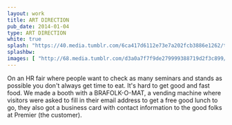 ```yaml
---
layout: work
title: ART DIRECTION
pub_date: 2014-01-04
type: ART DIRECTION
white: true
splash: "https://40.media.tumblr.com/6ca417d6112e73e7a202fcb3886e1262/tumblr_nuesk81Vkn1s771xno1_1280.jpg"
splashbw: 
images: [ "http://68.media.tumblr.com/d3a0a7f7f9de279999388719d2f3c899/tumblr_or3el0SM0m1s771xno1_1280.jpg", "http://68.media.tumblr.com/8a06d275a00e4000de85e7f5acfca011/tumblr_nw3to6xzMe1s771xno4_1280.jpg", "http://68.media.tumblr.com/095b8bb9b2d6ff930cc0ddf3f7478d07/tumblr_nw3to6xzMe1s771xno2_1280.jpg", "http://68.media.tumblr.com/55583e6eb5e367fabc92a0eb746ae9b5/tumblr_nw3to6xzMe1s771xno5_1280.jpg", "http://68.media.tumblr.com/d785d310a2716efff08928ca8b4e4a39/tumblr_nw3to6xzMe1s771xno1_1280.jpg"  ]
---
```

On an HR fair where people want to check as many seminars and stands as possible you don't always get time to eat. It's hard to get good and fast food. We made a booth with a BRAFOLK-O-MAT, a vending machine where visitors were asked to fill in their email address to get a free good lunch to go, they also got a business card with contact information to the good folks at Premier (the customer).
